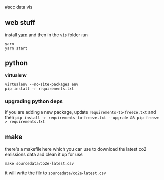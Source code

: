 #scc data vis

## web stuff

install [yarn](http://yarnpkg.com/) and then in the `vis` folder run

    yarn
    yarn start


## python
**virtualenv**

    virtualenv --no-site-packages env
    pip install -r requirements.txt

### upgrading python deps
if you are adding a new package, update `requirements-to-freeze.txt` and then `pip install -r requirements-to-freeze.txt --upgrade && pip freeze > requirements.txt`

## make
there's a makefile here which you can use to download the latest co2 emissions data and clean it up for use:

    make sourcedata/co2e-latest.csv

it will write the file to `sourcedata/co2e-latest.csv`

